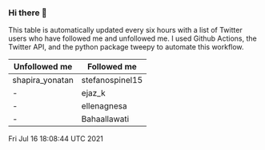 ### Hi there 👋

This table is automatically updated every six hours with a list of Twitter users who have followed me and unfollowed me. I used Github Actions, the Twitter API, and the python package tweepy to automate this workflow.

| Unfollowed me |  Followed me |
| --- | --- |
|shapira_yonatan|stefanospinel15|
|-|ejaz_k|
|-|ellenagnesa|
|-|Bahaallawati|
Fri Jul 16 18:08:44 UTC 2021

